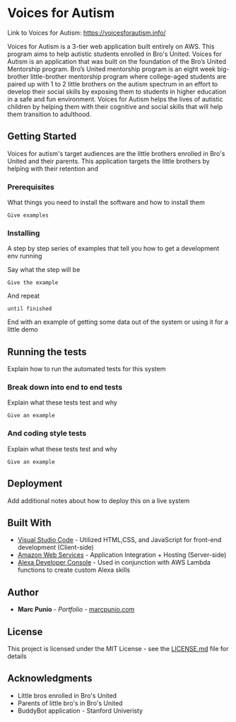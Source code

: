 # Voices for Autism

Link to Voices for Autism: https://voicesforautism.info/

Voices for Autism is a 3-tier web application built entirely on AWS. This program aims to help autistic students enrolled in Bro's United. Voices for Autism is an application that was built on the foundation of the Bro’s United Mentorship program. Bro’s United mentorship program is an eight week big-brother little-brother mentorship program where college-aged students are paired up with 1 to 2 little brothers on the autism spectrum in an effort to develop their social skills by exposing them to students in higher education in a safe and fun environment. Voices for Autism helps the lives of autistic children by helping them with their cognitive and social skills that will help them transition to adulthood. 
 

## Getting Started

Voices for autism's target audiences are the little brothers enrolled in Bro's United and their parents. This application targets the little brothers by helping with their retention and   

### Prerequisites

What things you need to install the software and how to install them

```
Give examples
```

### Installing

A step by step series of examples that tell you how to get a development env running

Say what the step will be

```
Give the example
```

And repeat

```
until finished
```

End with an example of getting some data out of the system or using it for a little demo

## Running the tests

Explain how to run the automated tests for this system

### Break down into end to end tests

Explain what these tests test and why

```
Give an example
```

### And coding style tests

Explain what these tests test and why

```
Give an example
```

## Deployment

Add additional notes about how to deploy this on a live system

## Built With

* [Visual Studio Code](https://visualstudio.microsoft.com/downloads/) - Utilized HTML,CSS, and JavaScript for front-end development (Client-side)
* [Amazon Web Services](https://aws.amazon.com/) - Application Integration + Hosting (Server-side)
* [Alexa Developer Console](https://developer.amazon.com/) - Used in conjunction with AWS Lambda functions to create custom Alexa skills

## Author

* **Marc Punio** - *Portfolio* - [marcpunio.com](https://www.marcpunio.com/)

## License

This project is licensed under the MIT License - see the [LICENSE.md](LICENSE.md) file for details

## Acknowledgments

* Little bros enrolled in Bro's United
* Parents of little bro's in Bro's United
* BuddyBot application - Stanford Univeristy
